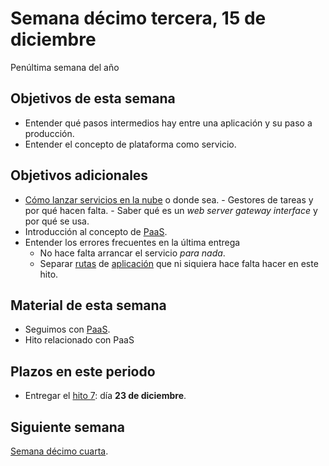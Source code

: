# Semana décimo tercera, 15 de diciembre

Penúltima semana del año


## Objetivos de esta semana

- Entender qué pasos intermedios hay entre una aplicación y su paso a
  producción.
- Entender el concepto de plataforma como servicio.

## Objetivos adicionales

- [Cómo lanzar servicios en la
  nube](http://jj.github.io/IV/documentos/temas/Microservicios#microservicios-en-producci%C3%B3n) o
  donde sea.
      - Gestores de tareas y por qué hacen falta.
      - Saber qué es un *web server gateway interface* y por qué se
        usa.
- Introducción al concepto
        de [PaaS](http://jj.github.io/IV/documentos/temas/PaaS).
- Entender los errores frecuentes en la última entrega
  - No hace falta arrancar el servicio *para nada*.
  - Separar
    [rutas](https://github.com/JJ/node-app-cc/blob/master/lib/Rutas.js) de
    [aplicación](https://github.com/JJ/node-app-cc/blob/master/lib/index.js) que
    ni siquiera hace falta hacer en este hito.


## Material de esta semana

- Seguimos con [PaaS](http://jj.github.io/IV/documentos/temas/PaaS).
- Hito relacionado con PaaS

## Plazos en este periodo

- Entregar el
  [hito 7](http://jj.github.io/IV/documentos/proyecto/7.Paas): día **23
  de diciembre**.

## Siguiente semana

[Semana décimo cuarta](semana-14.md).
